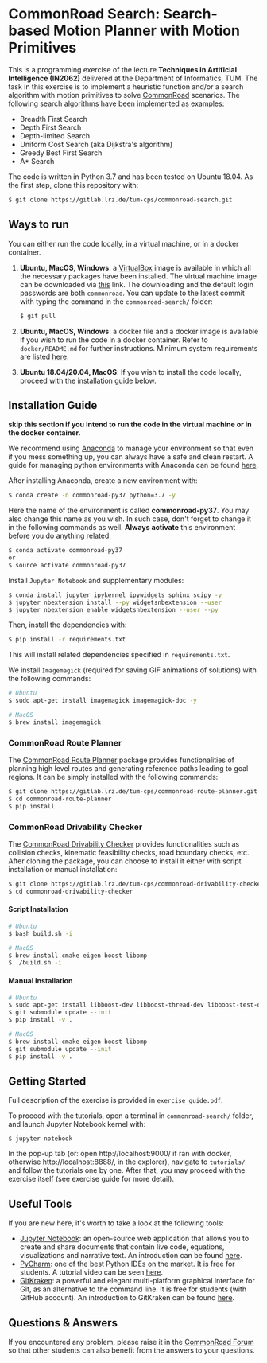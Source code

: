 # CommonRoad Search: Search-based Motion Planner with Motion Primitives

This is a programming exercise of the lecture **Techniques in Artificial Intelligence (IN2062)** delivered at the Department of Informatics, TUM. The task in this exercise is to implement a heuristic function and/or a search algorithm with motion primitives to solve [CommonRoad](https://commonroad.in.tum.de/) scenarios. The following search algorithms have been implemented as examples:
- Breadth First Search
- Depth First Search
- Depth-limited Search
- Uniform Cost Search (aka Dijkstra's algorithm)
- Greedy Best First Search
- A* Search

The code is written in Python 3.7 and has been tested on Ubuntu 18.04. As the first step, clone this repository with:

```sh
$ git clone https://gitlab.lrz.de/tum-cps/commonroad-search.git
```
## Ways to run

You can either run the code locally, in a virtual machine, or in a docker container.

1. **Ubuntu, MacOS, Windows**: a [VirtualBox](https://www.virtualbox.org/) image is available in which all the necessary packages have been installed. The virtual machine image can be downloaded via [this](https://nextcloud.in.tum.de/index.php/s/XTeWW4nwX3Pr8yL) link. The downloading and the default login passwords are both `commonroad`. You can update to the latest commit with typing the command in the `commonroad-search/` folder:

   ```sh
   $ git pull
   ```

2. **Ubuntu, MacOS, Windows**: a docker file and a docker image is available if you wish to run the code in a docker container. Refer to `docker/README.md` for further instructions. Minimum system requirements are listed [here](https://docs.docker.com/desktop/).

3. **Ubuntu 18.04/20.04, MacOS**: If you wish to install the code locally, proceed with the installation guide below.

## Installation Guide

**skip this section if you intend to run the code in the virtual machine or in the docker container.**

We recommend using [Anaconda](https://www.anaconda.com/) to manage your environment so that even if you mess something up, you can always have a safe and clean restart. A guide for managing python environments with Anaconda can be found [here](https://conda.io/projects/conda/en/latest/user-guide/tasks/manage-environments.html).

After installing Anaconda, create a new environment with:
``` sh
$ conda create -n commonroad-py37 python=3.7 -y
```

Here the name of the environment is called **commonroad-py37**. You may also change this name as you wish. In such case, don't forget to change it in the following commands as well. **Always activate** this environment before you do anything related:

```sh
$ conda activate commonroad-py37
or
$ source activate commonroad-py37
```
Install `Jupyter Notebook` and supplementary modules:
```sh
$ conda install jupyter ipykernel ipywidgets sphinx scipy -y
$ jupyter nbextension install --py widgetsnbextension --user
$ jupyter nbextension enable widgetsnbextension --user --py
```
Then, install the dependencies with:

```sh
$ pip install -r requirements.txt
```

This will install related dependencies specified in `requirements.txt`. 

We install `Imagemagick` (required for saving GIF animations of solutions) with the following commands:

```sh
# Ubuntu
$ sudo apt-get install imagemagick imagemagick-doc -y

# MacOS
$ brew install imagemagick
```

### CommonRoad Route Planner

The [CommonRoad Route Planner](https://gitlab.lrz.de/tum-cps/commonroad-route-planner) package provides functionalities of planning high level routes and generating reference paths leading to goal regions. It can be simply installed with the following commands:

```sh
$ git clone https://gitlab.lrz.de/tum-cps/commonroad-route-planner.git
$ cd commonroad-route-planner
$ pip install .
```

### CommonRoad Drivability Checker

The [CommonRoad Drivability Checker](https://commonroad.in.tum.de/drivability_checker) provides functionalities such as collision checks, kinematic feasibility checks, road boundary checks, etc. After cloning the package, you can choose to install it either with script installation or manual installation:

```sh
$ git clone https://gitlab.lrz.de/tum-cps/commonroad-drivability-checker.git
$ cd commonroad-drivability-checker
```

#### Script Installation

```sh
# Ubuntu
$ bash build.sh -i

# MacOS
$ brew install cmake eigen boost libomp
$ ./build.sh -i
```

#### Manual Installation

```sh
# Ubuntu
$ sudo apt-get install libboost-dev libboost-thread-dev libboost-test-dev libboost-filesystem-dev libeigen3-dev
$ git submodule update --init
$ pip install -v .

# MacOS
$ brew install cmake eigen boost libomp
$ git submodule update --init
$ pip install -v .
```


## Getting Started

Full description of the exercise is provided in `exercise_guide.pdf`. 

To proceed with the tutorials, open a terminal in `commonroad-search/` folder, and launch Jupyter Notebook kernel with:

```shell
$ jupyter notebook
```

In the pop-up tab (or: open http://localhost:9000/ if ran with docker, otherwise http://localhost:8888/, in the explorer), navigate to `tutorials/` and follow the tutorials one by one. After that, you may proceed with the exercise itself (see exercise guide for more detail).

## Useful Tools
If you are new here, it's worth to take a look at the following tools:
- [Jupyter Notebook](): an open-source web application that allows you to create and share documents that contain live code, equations, visualizations and narrative text. An introduction can be found [here](https://realpython.com/jupyter-notebook-introduction/).
- [PyCharm](https://www.jetbrains.com/pycharm/): one of the best Python IDEs on the market. It is free for students. A tutorial video can be seen [here](https://www.youtube.com/watch?v=56bPIGf4us0&list=PLX4nwNAsU8OJUuLvmUvxpg-bdPqYVODGU).
- [GitKraken](https://www.gitkraken.com/): a powerful and elegant multi-platform graphical interface for Git, as an alternative to the command line. It is free for students (with GitHub account). An introduction to GitKraken can be found [here](https://www.youtube.com/c/Gitkraken/playlists).
## Questions & Answers 

If you encountered any problem, please raise it in the [CommonRoad Forum](https://commonroad.in.tum.de/forum/) so that other students can also benefit from the answers to your questions.
